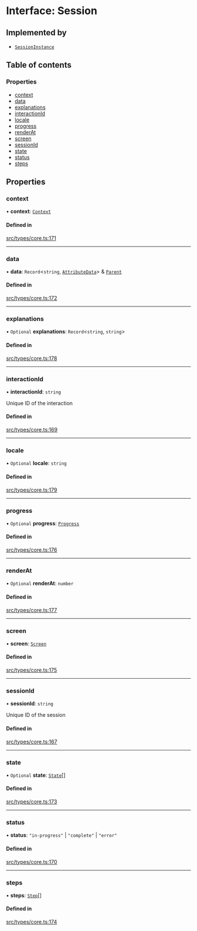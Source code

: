 # Interface: Session

## Implemented by

- [`SessionInstance`](../wiki/SessionInstance)

## Table of contents

### Properties

- [context](../wiki/Session#context)
- [data](../wiki/Session#data)
- [explanations](../wiki/Session#explanations)
- [interactionId](../wiki/Session#interactionid)
- [locale](../wiki/Session#locale)
- [progress](../wiki/Session#progress)
- [renderAt](../wiki/Session#renderat)
- [screen](../wiki/Session#screen)
- [sessionId](../wiki/Session#sessionid)
- [state](../wiki/Session#state)
- [status](../wiki/Session#status)
- [steps](../wiki/Session#steps)

## Properties

### context

• **context**: [`Context`](../wiki/Context)

#### Defined in

[src/types/core.ts:171](https://github.com/decisively-io/interview-sdk/blob/de8f2ee69dbcb31d956f391c52b0e0db7d4d25b4/src/types/core.ts#L171)

___

### data

• **data**: `Record`\<`string`, [`AttributeData`](../wiki/AttributeData)\> & [`Parent`](../wiki/Parent)

#### Defined in

[src/types/core.ts:172](https://github.com/decisively-io/interview-sdk/blob/de8f2ee69dbcb31d956f391c52b0e0db7d4d25b4/src/types/core.ts#L172)

___

### explanations

• `Optional` **explanations**: `Record`\<`string`, `string`\>

#### Defined in

[src/types/core.ts:178](https://github.com/decisively-io/interview-sdk/blob/de8f2ee69dbcb31d956f391c52b0e0db7d4d25b4/src/types/core.ts#L178)

___

### interactionId

• **interactionId**: `string`

Unique ID of the interaction

#### Defined in

[src/types/core.ts:169](https://github.com/decisively-io/interview-sdk/blob/de8f2ee69dbcb31d956f391c52b0e0db7d4d25b4/src/types/core.ts#L169)

___

### locale

• `Optional` **locale**: `string`

#### Defined in

[src/types/core.ts:179](https://github.com/decisively-io/interview-sdk/blob/de8f2ee69dbcb31d956f391c52b0e0db7d4d25b4/src/types/core.ts#L179)

___

### progress

• `Optional` **progress**: [`Progress`](../wiki/Progress)

#### Defined in

[src/types/core.ts:176](https://github.com/decisively-io/interview-sdk/blob/de8f2ee69dbcb31d956f391c52b0e0db7d4d25b4/src/types/core.ts#L176)

___

### renderAt

• `Optional` **renderAt**: `number`

#### Defined in

[src/types/core.ts:177](https://github.com/decisively-io/interview-sdk/blob/de8f2ee69dbcb31d956f391c52b0e0db7d4d25b4/src/types/core.ts#L177)

___

### screen

• **screen**: [`Screen`](../wiki/Screen)

#### Defined in

[src/types/core.ts:175](https://github.com/decisively-io/interview-sdk/blob/de8f2ee69dbcb31d956f391c52b0e0db7d4d25b4/src/types/core.ts#L175)

___

### sessionId

• **sessionId**: `string`

Unique ID of the session

#### Defined in

[src/types/core.ts:167](https://github.com/decisively-io/interview-sdk/blob/de8f2ee69dbcb31d956f391c52b0e0db7d4d25b4/src/types/core.ts#L167)

___

### state

• `Optional` **state**: [`State`](../wiki/State)[]

#### Defined in

[src/types/core.ts:173](https://github.com/decisively-io/interview-sdk/blob/de8f2ee69dbcb31d956f391c52b0e0db7d4d25b4/src/types/core.ts#L173)

___

### status

• **status**: ``"in-progress"`` \| ``"complete"`` \| ``"error"``

#### Defined in

[src/types/core.ts:170](https://github.com/decisively-io/interview-sdk/blob/de8f2ee69dbcb31d956f391c52b0e0db7d4d25b4/src/types/core.ts#L170)

___

### steps

• **steps**: [`Step`](../wiki/Step)[]

#### Defined in

[src/types/core.ts:174](https://github.com/decisively-io/interview-sdk/blob/de8f2ee69dbcb31d956f391c52b0e0db7d4d25b4/src/types/core.ts#L174)
